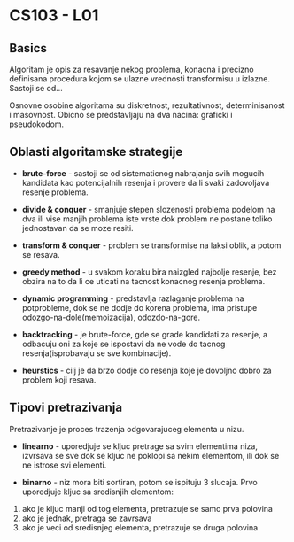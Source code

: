 # CS103 - L01
## Basics
Algoritam je opis za resavanje nekog problema, konacna i precizno definisana 
procedura kojom se ulazne vrednosti transformisu u izlazne. Sastoji se od...

Osnovne osobine algoritama su diskretnost, rezultativnost, determinisanost i
masovnost. Obicno se predstavljaju na dva nacina: graficki i pseudokodom.
## Oblasti algoritamske strategije
* **brute-force** - sastoji se od sistematicnog nabrajanja svih mogucih kandidata
kao potencijalnih resenja i provere da li svaki zadovoljava resenje problema.

* **divide & conquer** - smanjuje stepen slozenosti problema podelom na dva ili vise
manjih problema iste vrste dok problem ne postane toliko jednostavan
da se moze resiti.

* **transform & conquer** - problem se transformise na laksi oblik, a potom se resava.

* **greedy method** - u svakom koraku bira naizgled najbolje resenje, bez obzira
na to da li ce uticati na tacnost konacnog resenja problema.

* **dynamic programming** - predstavlja razlaganje problema na potprobleme, dok se ne 
dodje do korena problema, ima pristupe odozgo-na-dole(memoizacija), odozdo-na-gore.

* **backtracking** - je brute-force, gde se grade kandidati za resenje, a odbacuju oni
za koje se ispostavi da ne vode do tacnog resenja(isprobavaju se sve kombinacije).

* **heurstics** - cilj je da brzo dodje do resenja koje je dovoljno dobro za problem 
koji resava.
## Tipovi pretrazivanja
Pretrazivanje je proces trazenja odgovarajuceg elementa u nizu.
* **linearno** - uporedjuje se kljuc pretrage sa svim elementima niza, izvrsava se
sve dok se kljuc ne poklopi sa nekim elementom, ili dok se ne istrose svi elementi.

* **binarno** - niz mora biti sortiran, potom se ispituju 3 slucaja.
Prvo uporedjuje kljuc sa sredisnjih elementom:
1. ako je kljuc manji od tog elementa, pretrazuje se samo prva polovina
2. ako je jednak, pretraga se zavrsava
3. ako je veci od sredisnjeg elementa, pretrazuje se druga polovina
